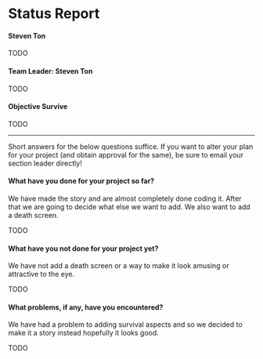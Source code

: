# Status Report

#### Steven Ton 

TODO

#### Team Leader: Steven Ton 

TODO

#### Objective Survive 

TODO

***

Short answers for the below questions suffice. If you want to alter your plan for your project (and obtain approval for the same), be sure to email your section leader directly!

#### What have you done for your project so far?
We have made the story and are almost completely done coding it. After that we are going to decide what else we want to add. We also want to add a death screen. 

TODO

#### What have you not done for your project yet?
We have not add a death screen or a way to make it look amusing or attractive to the eye.

TODO

#### What problems, if any, have you encountered? 
We have had a problem to adding survival aspects and so we decided to make it a story instead hopefully it looks good. 


TODO
